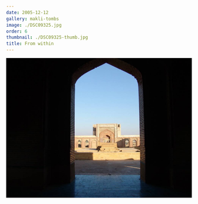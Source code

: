 ```yaml
---
date: 2005-12-12
gallery: makli-tombs
image: ./DSC09325.jpg
order: 6
thumbnail: ./DSC09325-thumb.jpg
title: From within
---
```


![From within](./DSC09325.jpg)